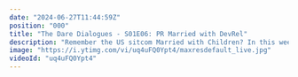 ```yaml
---
date: "2024-06-27T11:44:59Z"
position: "000"
title: "The Dare Dialogues - S01E06: PR Married with DevRel"
description: "Remember the US sitcom Married with Children? In this week's episode of Dare Dialogues, Tim and Leoni explore the relationship between PR and DevRel (Developer Relations). While PR might be seen as a dirty word in the developer world, there are fundamental similarities between the two. The core principles are the same, even though the materials, channels and audiences differ. It's all about building relationships and effective communications."
image: "https://i.ytimg.com/vi/uq4uFQ0Ypt4/maxresdefault_live.jpg"
videoId: "uq4uFQ0Ypt4"
---
```


